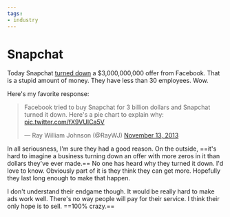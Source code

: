 ```yaml
---
tags:
- industry
---
```


# Snapchat

Today Snapchat [turned down](http://www.usatoday.com/story/tech/2013/11/13/report-facebook-offered-snapchat-3-billion/3517929/) a $3,000,000,000 offer from Facebook. That is a stupid amount of money. They have less than 30 employees. Wow.

Here's my favorite response:

<blockquote class="twitter-tweet"><p>Facebook tried to buy Snapchat for 3 billion dollars and Snapchat turned it down. Here&#39;s a pie chart to explain why: <a href="http://t.co/fX9VUICa5V">pic.twitter.com/fX9VUICa5V</a></p>&mdash; Ray William Johnson (@RayWJ) <a href="https://twitter.com/RayWJ/statuses/400707102491947008">November 13, 2013</a></blockquote>
<script async src="//platform.twitter.com/widgets.js" charset="utf-8"></script>

In all seriousness, I'm sure they had a good reason. On the outside, ==it's hard to imagine a business turning down an offer with more zeros in it than dollars they've ever made.== No one has heard why they turned it down. I'd love to know. Obviously part of it is they think they can get more. Hopefully they last long enough to make that happen.

I don't understand their endgame though. It would be really hard to make ads work well. There's no way people will pay for their service. I think their only hope is to sell. ==100% crazy.==
